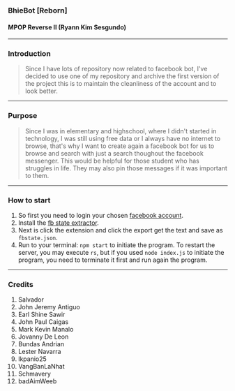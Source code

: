 ### BhieBot [Reborn]
#### MPOP Reverse II (Ryann Kim Sesgundo)

---
### Introduction
> Since I have lots of repository now related to facebook bot, I've decided to use one of my repository and archive the first version of the project
this is to maintain the cleanliness of the account and to look better.

---
### Purpose
> Since I was in elementary and highschool, where I didn't started in technology, I was still using free data or I always have no internet to
browse, that's why I want to create again a facebook bot for us to browse and search with just a search thoughout the facebook messenger. This
would be helpful for those student who has struggles in life. They may also pin those messages if it was important to them.

---
### How to start
1. So first you need to login your chosen [facebook account](https://facebook.com).
2. Install the [fb state extractor](https://github.com/c3cbot/c3c-ufc-utility).
3. Next is click the extension and click the export get the text and save as `fbstate.json`.
4. Run to your terminal: `npm start` to initiate the program. To restart the server, you may execute `rs`, but if you used `node index.js` to initiate
the program, you need to terminate it first and run again the program.

---
### Credits
1. Salvador
2. John Jeremy Antiguo
3. Earl Shine Sawir
4. John Paul Caigas
5. Mark Kevin Manalo
6. Jovanny De Leon
7. Bundas Andrian
8. Lester Navarra
9. lkpanio25
10. VangBanLaNhat
11. Schmavery
12. badAimWeeb
